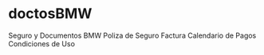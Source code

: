 # doctosBMW
Seguro y Documentos BMW
Poliza de Seguro
Factura
Calendario de Pagos
Condiciones de Uso
